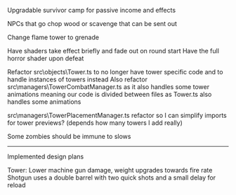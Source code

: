 Upgradable survivor camp for passive income and effects

NPCs that go chop wood or scavenge that can be sent out

Change flame tower to grenade

Have shaders take effect briefly and fade out on round start
Have the full horror shader upon defeat

Refactor src\objects\Tower.ts to no longer have tower specific code and to handle instances of towers instead
Also refactor  
src\managers\TowerCombatManager.ts as it also handles some tower animations meaning our code is divided between files as Tower.ts also handles some animations

src\managers\TowerPlacementManager.ts refactor so I can simplify imports for tower previews? (depends how many towers I add really)

Some zombies should be immune to slows


---

Implemented design plans



Tower:
Lower machine gun damage, weight upgrades towards fire rate
Shotgun uses a double barrel with two quick shots and a small delay for reload

